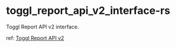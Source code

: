 # toggl\_report\_api\_v2\_interface-rs

Toggl Report API v2 interface.

ref: [Toggl Report API v2](https://github.com/toggl/toggl_api_docs/blob/7a5133ef0d92cecccb778856ba322787e7067d07/reports.md)
